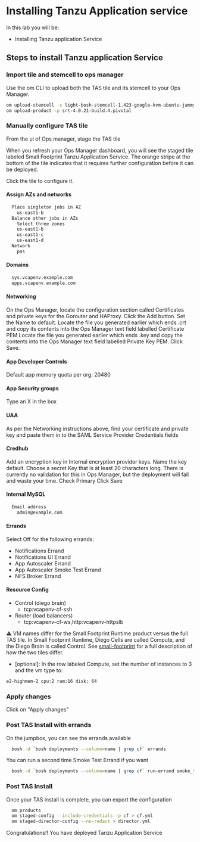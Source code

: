 # Installing Tanzu Application service

In this lab you will be:

- Installing Tanzu application Service

## Steps to install Tanzu application Service

### Import tile and stemcell to ops manager

Use the om CLI to upload both the TAS tile and its stemcell to your Ops
Manager.

```bash
om upload-stemcell -s light-bosh-stemcell-1.423-google-kvm-ubuntu-jammy-go_agent.tgz
om upload-product -p srt-4.0.21-build.4.pivotal
```

### Manually configure TAS tile

From the ui of Ops manager, stage the TAS tile

When you refresh your Ops Manager dashboard, you will see the staged tile
labeled Small Footprint Tanzu Application Service. The orange stripe at the
bottom of the tile indicates that it requires further configuration before it can be deployed.

Click the tile to configure it.

#### Assign AZs and networks

```bash
  Place singleton jobs in AZ
    us-east1-b
  Balance other jobs in AZs
    Select three zones
    us-east1-b
    us-east1-c
    us-east1-d
  Network
    pas
```

#### Domains

```bash
  sys.vcapenv.example.com
  apps.vcapenv.example.com
```

#### Networking

On the Ops Manager, locate the configuration section called Certificates and private keys for the Gorouter and HAProxy.
Click the Add button.
Set the Name to default.
Locate the file you generated earlier which ends .crt and copy its contents
into the Ops Manager text field labelled Certificate PEM
Locate the file you generated earlier which ends .key and copy the contents
into the Ops Manager text field labelled Private Key PEM.
Click Save.

#### App Developer Controls

Default app memory quota per org: 20480

#### App Security groups

Type an X in the box

#### UAA

As per the Networking instructions above, find your certificate and private key and paste them in to the SAML Service Provider Credentials fields

#### Credhub

Add an encryption key in Internal encryption provider keys.
Name the key default.
Choose a secret Key that is at least 20 characters long. There is currently no validation for this in Ops Manager, but the deployment will fail and waste your time.
Check Primary
Click Save

#### Internal MySQL

```bash
  Email address
    admin@example.com
```

#### Errands

Select Off for the following errands:

- Notifications Errand
- Notifications UI Errand
- App Autoscaler Errand
- App Autoscaler Smoke Test Errand
- NFS Broker Errand

#### Resource Config

- Control (diego brain)
  - tcp:vcapenv-cf-ssh
- Router (load balancers)
  - tcp:vcapenv-cf-ws,http:vcapenv-httpslb

:warning: VM names differ for the Small Footprint Runtime product versus the full TAS tile. In Small Footprint Runtime, Diego Cells are called Compute, and the Diego Brain is called Control. See [small-footprint](https://docs.vmware.com/en/VMware-Tanzu-Application-Service/4.0/tas-for-vms/small-footprint.html) for a full description of how the two tiles differ.

- [optional]: In the row labeled Compute, set the number of instances to 3 and the vm type to:

```bash
e2-highmem-2 cpu:2 ram:16 disk: 64
```

### Apply changes

 Click on "Apply changes"

### Post TAS Install with errands

On the jumpbox, you can see the errands available

```bash
  bosh -d `bosh deployments --column=name | grep cf` errands
```

You can run a second time Smoke Test Errand if you want

```bash
  bosh -d `bosh deployments --column=name | grep cf` run-errand smoke_tests
```

### Post TAS Install

Once your TAS install is complete, you can export the configuration

```bash
  om products
  om staged-config --include-credentials -p cf > cf.yml
  om staged-director-config --no-redact > director.yml
```

Congratulations!! You have deployed Tanzu Application Service
